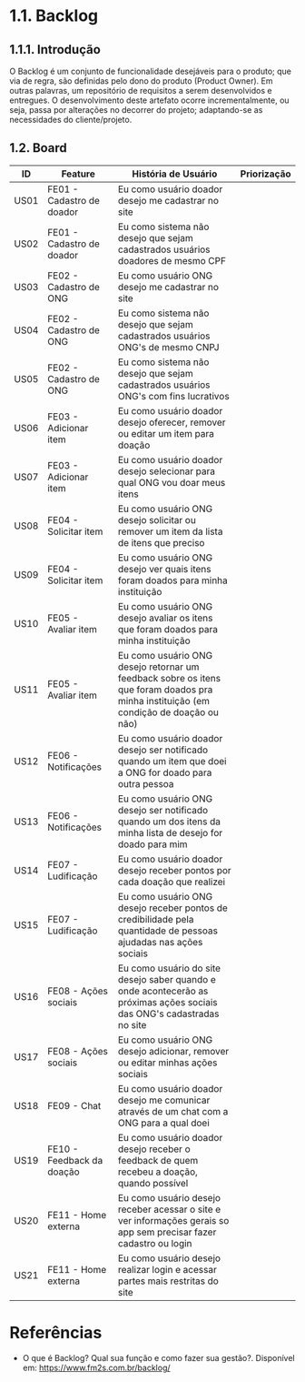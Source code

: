 # 1.1. Backlog

## 1.1.1.  Introdução

O Backlog é um conjunto de funcionalidade desejáveis para o produto; que via de regra, são definidas pelo dono do produto (Product Owner). Em outras palavras, um repositório de requisitos a serem desenvolvidos e entregues.
O desenvolvimento deste artefato ocorre incrementalmente, ou seja, passa por alterações no decorrer do projeto; adaptando-se as necessidades do cliente/projeto.

## 1.2. Board

| ID   | Feature                   | História de Usuário                                                                                                                  | Priorização |
| ---- | ------------------------- | ------------------------------------------------------------------------------------------------------------------------------------ | ----------- |
| US01 | FE01 - Cadastro de doador | Eu como usuário doador desejo me cadastrar no site                                                                                   |
| US02 | FE01 - Cadastro de doador | Eu como sistema não desejo que sejam cadastrados usuários doadores de mesmo CPF                                                      |
| US03 | FE02 - Cadastro de ONG    | Eu como usuário ONG desejo me cadastrar no site                                                                                      |
| US04 | FE02 - Cadastro de ONG    | Eu como sistema não desejo que sejam cadastrados usuários ONG's de mesmo CNPJ                                                        |
| US05 | FE02 - Cadastro de ONG    | Eu como sistema não desejo que sejam cadastrados usuários ONG's com fins lucrativos                                                  |
| US06 | FE03 - Adicionar item     | Eu como usuário doador desejo oferecer, remover ou editar um item para doação                                                        |
| US07 | FE03 - Adicionar item     | Eu como usuário doador desejo selecionar para qual ONG vou doar meus itens                                                           |
| US08 | FE04 - Solicitar item     | Eu como usuário ONG desejo solicitar ou remover um item da lista de itens que preciso                                                |
| US09 | FE04 - Solicitar item     | Eu como usuário ONG desejo ver quais itens foram doados para minha instituição                                                       |
| US10 | FE05 - Avaliar item       | Eu como usuário ONG desejo avaliar os itens que foram doados para minha instituição                                                  |
| US11 | FE05 - Avaliar item       | Eu como usuário ONG desejo retornar um feedback sobre os itens que foram doados pra minha instituição (em condição de doação ou não) |
| US12 | FE06 - Notificações       | Eu como usuário doador desejo ser notificado quando um item que doei a ONG for doado para outra pessoa                               |
| US13 | FE06 - Notificações       | Eu como usuário ONG desejo ser notificado quando um dos itens da minha lista de desejo for doado para mim                            |
| US14 | FE07 - Ludificação        | Eu como usuário doador desejo receber pontos por cada doação que realizei                                                            |
| US15 | FE07 - Ludificação        | Eu como usuário ONG desejo receber pontos de credibilidade pela quantidade de pessoas ajudadas nas ações sociais                     |
| US16 | FE08 - Ações sociais      | Eu como usuário do site desejo saber quando e onde acontecerão as próximas ações sociais das ONG's cadastradas no site               |
| US17 | FE08 - Ações sociais      | Eu como usuário ONG desejo adicionar, remover ou editar minhas ações sociais                                                         |
| US18 | FE09 - Chat               | Eu como usuário doador desejo me comunicar através de um chat com a ONG para a qual doei                                             |
| US19 | FE10 - Feedback da doação | Eu como usuário doador desejo receber o feedback de quem recebeu a doação, quando possível                                           |
| US20 | FE11 - Home externa       | Eu como usuário desejo receber acessar o site e ver informações gerais so app sem precisar fazer cadastro ou login                   |
| US21 | FE11 - Home externa       | Eu como usuário desejo realizar login e acessar partes mais restritas do site                                                        |

# Referências

- O que é Backlog? Qual sua função e como fazer sua gestão?. Disponível em: https://www.fm2s.com.br/backlog/